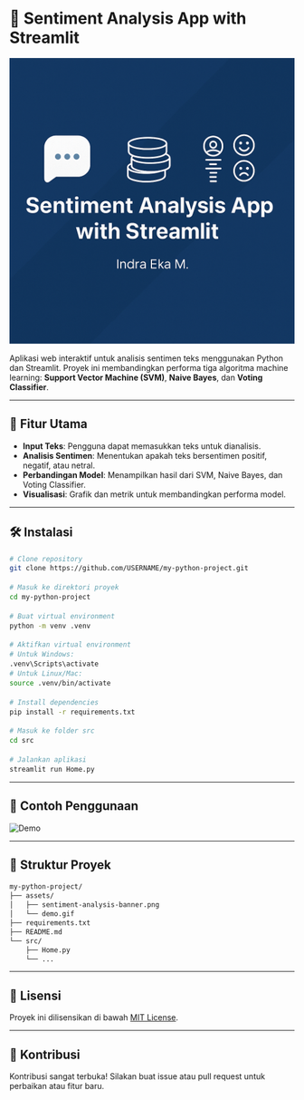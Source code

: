 # 🧠 Sentiment Analysis App with Streamlit

![Banner](assets/banner.png)

Aplikasi web interaktif untuk analisis sentimen teks menggunakan Python dan Streamlit. Proyek ini membandingkan performa tiga algoritma machine learning: **Support Vector Machine (SVM)**, **Naive Bayes**, dan **Voting Classifier**.

---

## 🚀 Fitur Utama

- **Input Teks**: Pengguna dapat memasukkan teks untuk dianalisis.
- **Analisis Sentimen**: Menentukan apakah teks bersentimen positif, negatif, atau netral.
- **Perbandingan Model**: Menampilkan hasil dari SVM, Naive Bayes, dan Voting Classifier.
- **Visualisasi**: Grafik dan metrik untuk membandingkan performa model.

---

## 🛠️ Instalasi

```bash
# Clone repository
git clone https://github.com/USERNAME/my-python-project.git

# Masuk ke direktori proyek
cd my-python-project

# Buat virtual environment
python -m venv .venv

# Aktifkan virtual environment
# Untuk Windows:
.venv\Scripts\activate
# Untuk Linux/Mac:
source .venv/bin/activate

# Install dependencies
pip install -r requirements.txt

# Masuk ke folder src
cd src

# Jalankan aplikasi
streamlit run Home.py
```

---

## 🧪 Contoh Penggunaan

![Demo](assets/demo.gif)

---

## 📂 Struktur Proyek

```
my-python-project/
├── assets/
│   ├── sentiment-analysis-banner.png
│   └── demo.gif
├── requirements.txt
├── README.md
└── src/
    ├── Home.py
    └── ...
```

---

## 🧾 Lisensi

Proyek ini dilisensikan di bawah [MIT License](LICENSE).

---

## 🙌 Kontribusi

Kontribusi sangat terbuka! Silakan buat issue atau pull request untuk perbaikan atau fitur baru.

